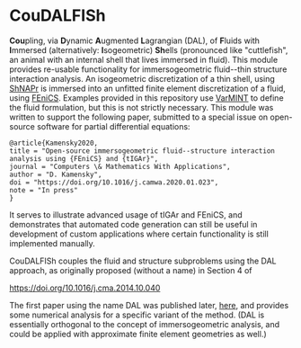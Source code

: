 # CouDALFISh
**Cou**pling, via **D**ynamic **A**ugmented **L**agrangian (DAL), of **F**luids with **I**mmersed (alternatively: **I**sogeometric) **Sh**ells (pronounced like "cuttlefish", an animal with an internal shell that lives immersed in fluid).  This module provides re-usable functionality for immersogeometric fluid--thin structure interaction analysis.  An isogeometric discretization of a thin shell, using [ShNAPr](https://github.com/david-kamensky/ShNAPr) is immersed into an unfitted finite element discretization of a fluid, using [FEniCS](https://fenicsproject.org/).  Examples provided in this repository use [VarMINT](https://github.com/david-kamensky/VarMINT) to define the fluid formulation, but this is not strictly necessary.  This module was written to support the following paper, submitted to a special issue on open-source software for partial differential equations:
```
@article{Kamensky2020,
title = "Open-source immersogeometric fluid--structure interaction analysis using {FEniCS} and {tIGAr}",
journal = "Computers \& Mathematics With Applications",
author = "D. Kamensky",
doi = "https://doi.org/10.1016/j.camwa.2020.01.023",
note = "In press"
}
```
It serves to illustrate advanced usage of tIGAr and FEniCS, and demonstrates that automated code generation can still be useful in development of custom applications where certain functionality is still implemented manually.

CouDALFISh couples the fluid and structure subproblems using the DAL approach, as originally proposed (without a name) in Section 4 of

  https://doi.org/10.1016/j.cma.2014.10.040

The first paper using the name DAL was published later, [here](https://doi.org/10.1142/S0218202518500537), and provides some numerical analysis for a specific variant of the method.  (DAL is essentially orthogonal to the concept of immersogeometric analysis, and could be applied with approximate finite element geometries as well.)
